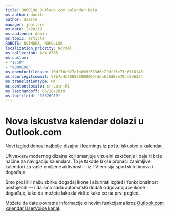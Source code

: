 ```yaml
---
title: 9000198 Outlook.com kalendar Beta
ms.author: daeite
author: daeite
manager: joallard
ms.date: 2/28/19
ms.audience: Admin
ms.topic: article
ROBOTS: NOINDEX, NOFOLLOW
localization_priority: Normal
ms.collection: Adm_O365
ms.custom:
- "1758"
- "9000198"
ms.openlocfilehash: 10df70e027efb099f663d6e79dff6e73c6ff6140
ms.sourcegitcommit: 5fb7a4b28859690020efdea630d03e70cc0e6334
ms.translationtype: MT
ms.contentlocale: sr-Latn-RS
ms.lasthandoff: 06/28/2019
ms.locfileid: "35376919"
---
```

# <a name="new-calendar-experiences-coming-to-outlookcom"></a>Nova iskustva kalendar dolazi u Outlook.com

Novi izgled donosi najbolje dizajne i learnings iz poštu iskustvo u kalendar.

Uћivaжeљ modernog dizajna koji smanjuje vizuelni zakrčenje i daje ti brže načine za navigaciju kalendara. To je takođe lakše pronaći zanimljive kalendari za vaše omiljene aktivnosti – iz TV emisija sportskih timova i događaje.

Smo proširili našu zbirku događaj ikone i ažurirati izgled i funkcionalnost postojećih — i da smo sada automatski dodati odgovarajuće ikone događaje, tako da možete lako da vidite kako će na prvi pogled.

Možete da date povratne informacije o novim funkcijama kroz [Outlook.com kalendar UserVoice kanal](https://outlook.uservoice.com/forums/601444-new-experiences-in-outlook-com?category_id=209197).